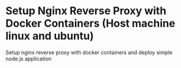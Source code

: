 # Setup Nginx Reverse Proxy with Docker Containers (Host machine linux and ubuntu)
Setup nginx reverse proxy with docker containers and deploy simple node.js application
